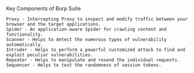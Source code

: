 Key Components of Burp Suite

    Proxy - Intercepting Proxy to inspect and modify traffic between your browser and the target applications.
    Spider - An application-aware Spider for crawling content and functionality.
    Scanner - Helps to detect the numerous types of vulnerability automatically.
    Intruder - Helps to perform a powerful customized attack to find and exploit peculiar vulnerabilities.
    Repeater - Helps to manipulate and resend the individual requests.
    Sequencer - Helps to test the randomness of session tokens.
